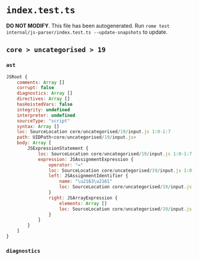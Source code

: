 # `index.test.ts`

**DO NOT MODIFY**. This file has been autogenerated. Run `rome test internal/js-parser/index.test.ts --update-snapshots` to update.

## `core > uncategorised > 19`

### `ast`

```javascript
JSRoot {
	comments: Array []
	corrupt: false
	diagnostics: Array []
	directives: Array []
	hasHoistedVars: false
	integrity: undefined
	interpreter: undefined
	sourceType: "script"
	syntax: Array []
	loc: SourceLocation core/uncategorised/19/input.js 1:0-1:7
	path: UIDPath<core/uncategorised/19/input.js>
	body: Array [
		JSExpressionStatement {
			loc: SourceLocation core/uncategorised/19/input.js 1:0-1:7
			expression: JSAssignmentExpression {
				operator: "="
				loc: SourceLocation core/uncategorised/19/input.js 1:0-1:7
				left: JSAssignmentIdentifier {
					name: "\u2163\u2161"
					loc: SourceLocation core/uncategorised/19/input.js 1:0-1:2 (\u2163\u2161)
				}
				right: JSArrayExpression {
					elements: Array []
					loc: SourceLocation core/uncategorised/19/input.js 1:5-1:7
				}
			}
		}
	]
}
```

### `diagnostics`

```

```
